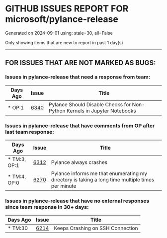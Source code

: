 
# GITHUB ISSUES REPORT FOR microsoft/pylance-release


Generated on 2024-09-01 using: stale=30, all=False


Only showing items that are new to report in past 1 day(s)


---

## FOR ISSUES THAT ARE NOT MARKED AS BUGS:


### Issues in pylance-release that need a response from team:

| Days Ago | Issue | Title |
| --- | --- | --- |
 | \* OP:1  |[6340](https://github.com/microsoft/pylance-release/issues/6340 "Pylance Should Disable Checks for Non-Python Kernels in Jupyter Notebooks")  |Pylance Should Disable Checks for Non-Python Kernels in Jupyter Notebooks |

### Issues in pylance-release that have comments from OP after last team response:

| Days Ago | Issue | Title |
| --- | --- | --- |
 | \* TM:3, OP:1  |[6312](https://github.com/microsoft/pylance-release/issues/6312 "Pylance always crashes")  |Pylance always crashes |
 | \* TM:4, OP:0  |[6270](https://github.com/microsoft/pylance-release/issues/6270 "Pylance informs me that enumerating my directory is taking a long time multiple times per minute")  |Pylance informs me that enumerating my directory is taking a long time multiple times per minute |

### Issues in pylance-release that have no external responses since team response in 30+ days:

| Days Ago | Issue | Title |
| --- | --- | --- |
 | \* TM:30  |[6214](https://github.com/microsoft/pylance-release/issues/6214 "Keeps Crashing on SSH Connection")  |Keeps Crashing on SSH Connection |




















